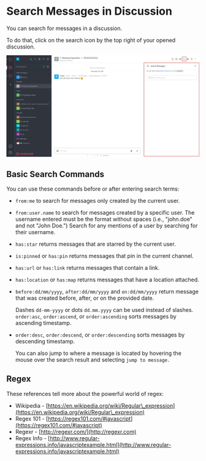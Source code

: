 # Search Messages in Discussion

You can search for messages in a discussion.

To do that, click on the search icon by the top right of your opened discussion.

![](<../../../../../.gitbook/assets/image (661) (1) (1) (1) (1).png>)

## Basic Search Commands

You can use these commands before or after entering search terms:

* `from:me` to search for messages only created by the current user.
* `from:user.name` to search for messages created by a specific user. The username entered must be the format without spaces (i.e., "john.doe" and not "John Doe.") Search for any mentions of a user by searching for their username.
* `has:star` returns messages that are starred by the current user.
* `is:pinned` or `has:pin` returns messages that pin in the current channel.
* `has:url` or `has:link` returns messages that contain a link.
* `has:location` or `has:map` returns messages that have a location attached.
*   `before:dd/mm/yyyy`, `after:dd/mm/yyyy` and `on:dd/mm/yyyy` return message that was created before, after, or on the provided date.

    Dashes `dd-mm-yyyy` or dots `dd.mm.yyyy` can be used instead of slashes. `order:asc`, `order:ascend`, or `order:ascending` sorts messages by ascending timestamp.
*   `order:desc`, `order:descend`, or `order:descending` sorts messages by descending timestamp.

    You can also jump to where a message is located by hovering the mouse over the search result and selecting `jump to message.`

## Regex

These references tell more about the powerful world of regex:

* Wikipedia - [https://en.wikipedia.org/wiki/Regular\_expression](https://en.wikipedia.org/wiki/Regular\_expression)
* Regex 101 - [https://regex101.com/#javascript](https://regex101.com/#javascript)
* Regexr - [http://regexr.com/](http://regexr.com)
* Regex Info - [http://www.regular-expressions.info/javascriptexample.html](http://www.regular-expressions.info/javascriptexample.html)

